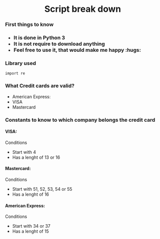 <h1 align = "center">Script break down</h1>

<h3>First things to know<h3>
   <ul>
     <li>It is done in Python 3</li>
     <li>It is not require to download anything</li>
      <li>Feel free to use it, that would make me happy :hugs:</li>
   </ul>

<h3>Library used</h3>

```
import re
```

<h3>What Credit cards are valid?</h3>
   <ul>
      <li>American Express:</li>
      <li>VISA</li>
      <li>Mastercard</li>
   </ul>

<h3>Constants to know to which company belongs the credit card</h3>
   <h4>VISA:</h4>
      <p>Conditions</p>
         <ul>
            <li>Start with 4</li>
            <li>Has a lenght of 13 or 16</li>
         </ul>
   <h4>Mastercard:</h4>
      <p>Conditions</p>
         <ul>
            <li>Start with 51, 52, 53, 54 or 55</li>
            <li>Has a lenght of 16</li>
         </ul>
<h4>American Express:</h4>
      <p>Conditions</p>
         <ul>
            <li>Start with 34 or 37</li>
            <li>Has a lenght of 15</li>
         </ul>   
